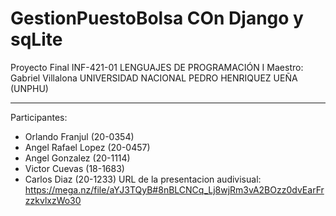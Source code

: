 # GestionPuestoBolsa COn Django y sqLite
Proyecto Final INF-421-01 LENGUAJES DE PROGRAMACIÓN I
Maestro: Gabriel Villalona
UNIVERSIDAD NACIONAL PEDRO HENRIQUEZ UEÑA (UNPHU)

--------------------------------------------------------------------------------------------------------------------------------------------------------------------------

Participantes:

- Orlando Franjul (20-0354)
- Angel Rafael Lopez (20-0457)
- Angel Gonzalez (20-1114)
- Victor Cuevas (18-1683)
- Carlos Diaz (20-1233)
URL de la presentacion audivisual: https://mega.nz/file/aYJ3TQyB#8nBLCNCq_Lj8wjRm3vA2BOzz0dvEarFrzzkvlxzWo30
